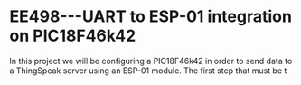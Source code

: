 # EE498---UART to ESP-01 integration on PIC18F46k42
In this project we will be configuring a PIC18F46k42 in order to send data to a ThingSpeak server using an ESP-01 module. The first step that must be t
